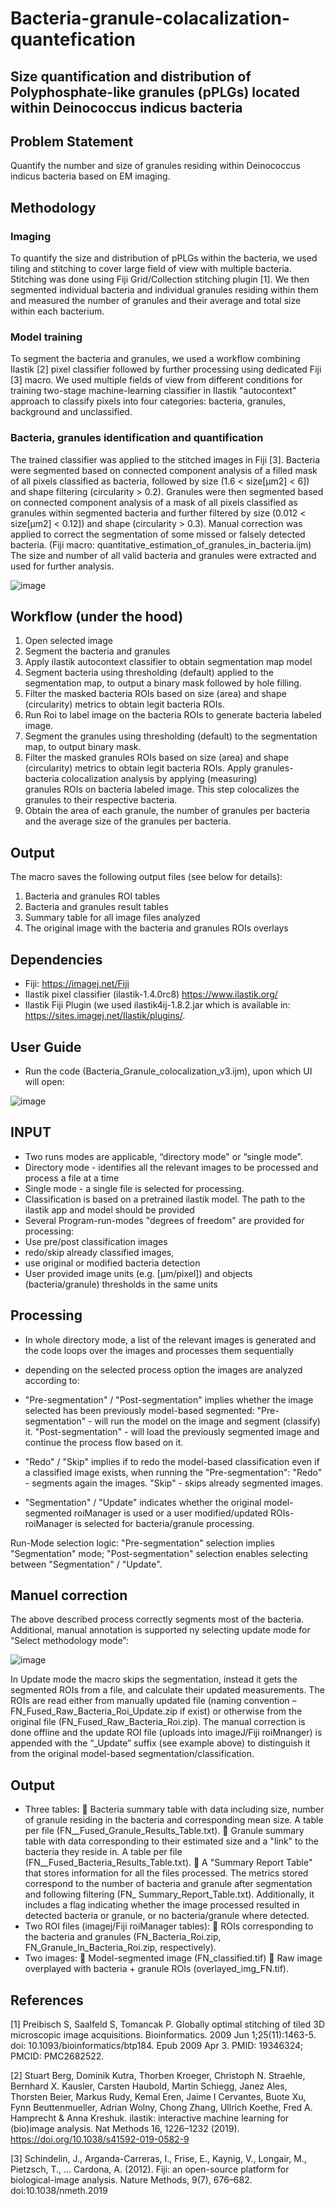 # Bacteria-granule-colacalization-quantefication 
## Size quantification and distribution of Polyphosphate-like granules (pPLGs) located within Deinococcus indicus bacteria


## Problem Statement
Quantify the number and size of granules residing within Deinococcus indicus bacteria based on EM imaging.

## Methodology
### Imaging
To quantify the size and distribution of pPLGs within the bacteria, we used tiling and stitching to cover large field of view with multiple bacteria. 
Stitching was done using Fiji Grid/Collection stitching plugin [1].
We then segmented individual bacteria and individual granules residing within them and measured the number of granules and their average and total size within each bacterium.  

### Model training
To segment the bacteria and granules, we used a workflow combining Ilastik [2] pixel classifier followed by further processing using dedicated Fiji [3] macro. We used multiple fields of view from different conditions for training two-stage machine-learning classifier in Ilastik "autocontext" approach to classify pixels into four categories: bacteria, granules, background and unclassified.

### Bacteria, granules identification and quantification
The trained classifier was applied to the stitched images in Fiji [3]. Bacteria were segmented based on connected component analysis of a filled mask of all pixels classified as bacteria, followed by size (1.6 < size[µm2] < 6]) and shape filtering (circularity > 0.2).
Granules were then segmented based on connected component analysis of a mask of all pixels classified as granules within segmented bacteria and further filtered by size (0.012 < size[µm2] < 0.12]) and shape (circularity > 0.3).
Manual correction was applied to correct the segmentation of some missed or falsely detected bacteria. (Fiji macro: quantitative_estimation_of_granules_in_bacteria.ijm)
The size and number of all valid bacteria and granules were extracted and used for further analysis.

![image](https://github.com/danidean/Bacteria-granule-quantefication/blob/main/Screenshot%202023-09-18%20110308.png)
<!-- https://github.com/danidean/Bacteria-granule-quantefication/assets/11374080/16f563e4-48ad-4e2e-afca-e657ec6ac1ff -->

## Workflow (under the hood)
1.	Open selected image
2.	Segment the bacteria and granules
3.  Apply ilastik autocontext classifier to obtain segmentation map model
4.  Segment bacteria using thresholding (default) applied to the segmentation map, to output a binary mask followed by hole filling.
5.  Filter the masked bacteria ROIs based on size (area) and shape (circularity) metrics to obtain legit bacteria ROIs. 
6.  Run Roi to label image on the bacteria ROIs to generate bacteria labeled image.
7.  Segment the granules using thresholding (default) to the segmentation map, to output binary mask.
8.  Filter the masked granules ROIs based on size (area) and shape (circularity) metrics to obtain legit bacteria ROIs.  Apply granules-bacteria colocalization analysis by applying (measuring)   
    granules ROIs on bacteria labeled image. This step colocalizes the granules to their respective bacteria.
9.  Obtain the area of each granule, the number of granules per bacteria and the average size of the granules per bacteria.


## Output
The macro saves the following output files (see below for details):
1.	Bacteria and granules ROI tables
2.	Bacteria and granules result tables
3.	Summary table for all image files analyzed
4.	The original image with the bacteria and granules ROIs overlays

## Dependencies
*	Fiji: https://imagej.net/Fiji
*	Ilastik pixel classifier (ilastik-1.4.0rc8) https://www.ilastik.org/
*	Ilastik Fiji Plugin (we used ilastik4ij-1.8.2.jar which is available in: https://sites.imagej.net/Ilastik/plugins/. 

## User Guide
*	Run the code (Bacteria_Granule_colocalization_v3.ijm), upon which UI will open:

![image](https://github.com/danidean/Bacteria-granule-quantefication/assets/11374080/922f8a8d-fc02-4358-a311-2dc6f65c5940)

## INPUT
*	Two runs modes are applicable, “directory mode" or “single mode".
*	Directory mode - identifies all the relevant images to be processed and process a file at a time
*	Single mode - a single file is selected for processing.
*	Classification is based on a pretrained ilastik model. The path to the ilastik app and model should be provided
*	Several Program-run-modes "degrees of freedom" are provided for processing:
*	Use pre/post classification images
*	redo/skip already classified images, 
*	use original or modified bacteria detection
*	User provided image units (e.g. [µm/pixel]) and objects (bacteria/granule) thresholds in the same units

## Processing
*	In whole directory mode, a list of the relevant images is generated and the code loops over the images and processes them sequentially
*	depending on the selected process option the images are analyzed according to:
*	"Pre-segmentation" / "Post-segmentation" implies whether the image selected has been previously model-based segmented:
"Pre-segmentation" - will run the model on the image and segment (classify) it.
"Post-segmentation" - will load the previously segmented image and continue the process flow based on it.

*	"Redo" / "Skip" implies if to redo the model-based classification even if a classified image exists, when running the "Pre-segmentation":
"Redo" - segments again the images.
"Skip" - skips already segmented images.
*	"Segmentation" / "Update" indicates whether the original model-segmented roiManager is used or a user modified/updated ROIs-roiManager is selected for bacteria/granule processing.

Run-Mode selection logic:
"Pre-segmentation" selection implies "Segmentation" mode;
"Post-segmentation" selection enables selecting between "Segmentation" / "Update".

## Manuel correction
The above described process correctly segments most of the bacteria. Additional, manual annotation is supported ny selecting update mode for “Select methodology mode”:

![image](https://github.com/danidean/Bacteria-granule-quantefication/assets/11374080/f3de54a2-39cc-4cc3-867a-daaf7c3959dc)

In Update mode the macro skips the segmentation, instead it gets the segmented ROIs from a file, and calculate their updated measurements. The ROIs are read either from manually updated file (naming convention –  FN_Fused_Raw_Bacteria_Roi_Update.zip if exist) or otherwise from the original file (FN_Fused_Raw_Bacteria_Roi.zip).
The manual correction is done offline and the update ROI file (uploads into imageJ/Fiji roiMnanger) is appended with the “_Update” suffix (see example above) to distinguish it from the original model-based segmentation/classification.

## Output
-	Three tables:
	Bacteria summary table with data including size, number of granule residing in the bacteria and corresponding mean size. A table per file (FN__Fused_Granule_Results_Table.txt).
	Granule summary table with data corresponding to their estimated size and a "link" to the bacteria they reside in. A table per file (FN__Fused_Bacteria_Results_Table.txt).
	A "Summary Report Table" that stores information for all the files processed. The metrics stored correspond to the number of bacteria and granule after segmentation and following filtering (FN_ Summary_Report_Table.txt). 
Additionally, it includes a flag indicating whether the image processed resulted in detected bacteria or granule, or no bacteria/granule where detected.
-	Two ROI files (imagej/Fiji roiManager tables): 
	 ROIs corresponding to the bacteria and granules
(FN_Bacteria_Roi.zip, FN_Granule_In_Bacteria_Roi.zip, respectively).
-	Two images:
	Model-segmented image (FN_classified.tif)
	Raw image overplayed with bacteria + granule ROIs (overlayed_img_FN.tif). 

## References
[1] Preibisch S, Saalfeld S, Tomancak P. Globally optimal stitching of tiled 3D microscopic image acquisitions. Bioinformatics. 2009 Jun 1;25(11):1463-5. doi: 10.1093/bioinformatics/btp184. Epub 2009 Apr 3. PMID: 19346324; PMCID: PMC2682522. 

[2] Stuart Berg, Dominik Kutra, Thorben Kroeger, Christoph N. Straehle, Bernhard X. Kausler, Carsten Haubold, Martin Schiegg, Janez Ales, Thorsten Beier, Markus Rudy, Kemal Eren, Jaime I Cervantes, Buote Xu, Fynn Beuttenmueller, Adrian Wolny, Chong Zhang, Ullrich Koethe, Fred A. Hamprecht & Anna Kreshuk.  ilastik: interactive machine learning for (bio)image analysis. Nat Methods 16, 1226–1232 (2019). https://doi.org/10.1038/s41592-019-0582-9 

[3] Schindelin, J., Arganda-Carreras, I., Frise, E., Kaynig, V., Longair, M., Pietzsch, T., … Cardona, A. (2012). Fiji: an open-source platform for biological-image analysis. Nature Methods, 9(7), 676–682. doi:10.1038/nmeth.2019
